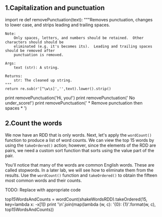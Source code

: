 
## 1.Capitalization and punctuation
import re
def removePunctuation(text):
    """Removes punctuation, changes to lower case, and strips leading and trailing spaces.

    Note:
        Only spaces, letters, and numbers should be retained.  Other characters should should be
        eliminated (e.g. it's becomes its).  Leading and trailing spaces should be removed after
        punctuation is removed.

    Args:
        text (str): A string.

    Returns:
        str: The cleaned up string.
    """
    return re.sub(r'[^\w\s]','',text).lower().strip()
print removePunctuation('Hi, you!')
print removePunctuation(' No under_score!')
print removePunctuation(' *      Remove punctuation then spaces  * ')


## 2.Count the words

We now have an RDD that is only words.  Next, let's apply the `wordCount()` function to produce a list of word counts. We can view the top 15 words by using the `takeOrdered()` action; however, since the elements of the RDD are pairs, we need a custom sort function that sorts using the value part of the pair.

You'll notice that many of the words are common English words. These are called stopwords. In a later lab, we will see how to eliminate them from the results.
Use the `wordCount()` function and `takeOrdered()` to obtain the fifteen most common words and their counts.

TODO: Replace <FILL IN> with appropriate code

top15WordsAndCounts = wordCount(shakeWordsRDD).takeOrdered(15, key=lambda x: -x[1])
print '\n'.join(map(lambda (w, c): '{0}: {1}'.format(w, c), top15WordsAndCounts))
